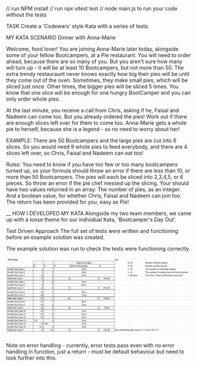 // run NPM install
// run npx vitest test
// node main.js to run your code without the tests

TASK
Create a 'Codewars' style Kata with a series of tests.

MY KATA SCENARIO
Dinner with Anna-Marie

Welcome, food lover! You are joining Anna-Marie later today, alongside some of your fellow Bootcampers, at a Pie restaurant.
You will need to order ahead, because there are so many of you. But you aren't sure how many will turn up - it will be at least 10 Bootcampers, but not more than 50.
The extra trendy restauraunt never knows exactly how big their pies will be until they come out of the oven.
Sometimes, they make small pies, which will be sliced just once. Other times, the bigger pies will be sliced 5 times.
You know that one slice will be enough for one hungry BootCamper and you can only order whole pies.

At the last minute, you receive a call from Chris, asking if he, Faisal and Nadeem can come too. But you already ordered the pies!
Work out if there are enough slices left over for them to come too.
Anna-Marie gets a whole pie to herself, because she is a legend - so no need to worry about her!

EXAMPLE:
There are 50 Bootcampers and the large pies are cut into 6 slices.
So you would need 9 whole pies to feed everybody, and there are 4 slices left over, so Chris, Faisal and Nadeem can eat too!

Rules:
You need to know if you have too few or too many bootcampers turned up, so your formula should throw an error if there are less than 10, or more than 50 Bootcampers.
The pies will each be sliced into 2,3,4,5, or 6 pieces. So throw an error if the pie chef messed up the slicing.
Your should have two values returned in an array: The number of pies, as an integer. And a boolean value, for whether Chris, Faisal and Nadeem can join too.
The return has been provided for you, easy as Pie!

\_\_
HOW I DEVELOPED MY KATA
Alongside my two team members, we came up with a loose theme for our individual Kata, 'Bootcamper's Day Out'.

Test Driven Approach
The full set of tests were written and functioning before an example solution was created.

The example solution was run to check the tests were functioning correctly.

![Test Cases table](/images/Test%20Cases.JPG)

Note on error handling - currently, error tests pass even with no error handling in function, just a return - must be default behaviour but need to look further into this.
